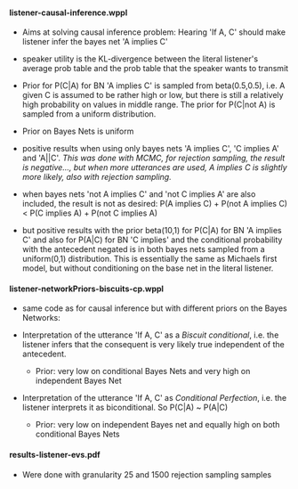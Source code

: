 #### listener-causal-inference.wppl

* Aims at solving causal inference problem: Hearing 'If A, C' should make listener infer the bayes net 'A implies C'

* speaker utility is the KL-divergence between the literal listener's average prob table and the prob table that the speaker wants to transmit

* Prior for P(C|A) for BN 'A implies C' is sampled from beta(0.5,0.5), i.e. A given C is assumed to be rather high or low, but there is still a relatively high probability on values in middle range. The prior for P(C|not A) is sampled from a uniform distribution.

* Prior on Bayes Nets is uniform

*  positive results when using only bayes nets 'A implies C', 'C implies A' and 'A||C'. *This was done with MCMC, for rejection sampling, the result is negative..., but when more utterances are used, A implies C is slightly more likely, also with rejection sampling.*

* when bayes nets 'not A implies C' and 'not C implies A' are also included, the result is not as desired: P(A implies C) + P(not A implies C) < P(C implies A) + P(not C implies A)

* but positive results with the prior beta(10,1) for P(C|A) for BN 'A implies C' and also for P(A|C) for BN 'C implies' and the conditional probability with the antecedent negated is in both bayes nets sampled from a uniform(0,1) distribution. This is essentially the same as Michaels first model, but without conditioning on the base net in the literal listener.


#### listener-networkPriors-biscuits-cp.wppl
* same code as for causal inference but with different priors on the Bayes Networks:

* Interpretation of the utterance 'If A, C' as a *Biscuit conditional*, i.e. the listener infers that the consequent is very likely true independent of the antecedent.
  - Prior: very low on conditional Bayes Nets and very high on independent Bayes Net

* Interpretation of the utterance 'If A, C' as *Conditional Perfection*, i.e. the listener interprets it as biconditional. So P(C|A) ~ P(A|C)
  - Prior: very low on independent Bayes net and equally high on both conditional Bayes Nets


#### results-listener-evs.pdf
* Were done with granularity 25 and 1500 rejection sampling samples
